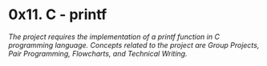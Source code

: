 # 0x11. C - printf

*The project requires the implementation of a printf function in C programming language. Concepts related to the project are Group Projects, Pair Programming, Flowcharts, and Technical Writing.*


